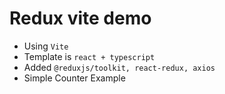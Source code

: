 # Redux vite demo

- Using `Vite`
- Template is `react + typescript`
- Added `@reduxjs/toolkit, react-redux, axios`
- Simple Counter Example
